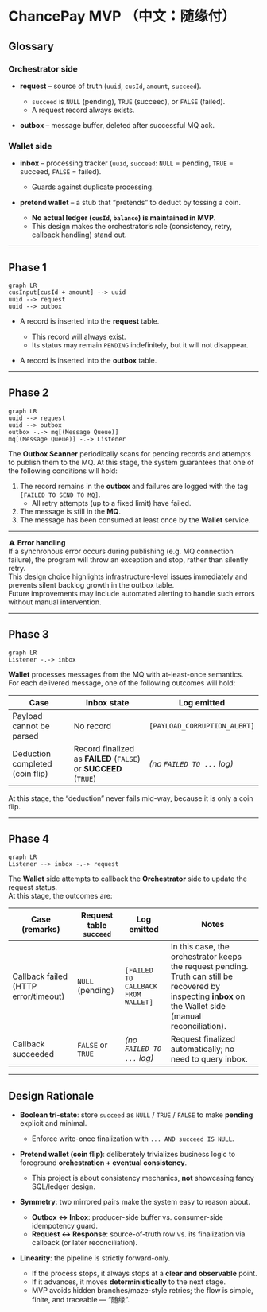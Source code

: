# ChancePay MVP （中文：随缘付）


## Glossary

### Orchestrator side
- **request** – source of truth (`uuid`, `cusId`, `amount`, `succeed`).  
  - `succeed` is `NULL` (pending), `TRUE` (succeed), or `FALSE` (failed).  
  - A request record always exists.  

- **outbox** – message buffer, deleted after successful MQ ack.  

### Wallet side
- **inbox** – processing tracker (`uuid`, `succeed`: `NULL` = pending, `TRUE` = succeed, `FALSE` = failed).  
  - Guards against duplicate processing.  

- **pretend wallet** – a stub that “pretends” to deduct by tossing a coin.  
  - **No actual ledger (`cusId`, `balance`) is maintained in MVP**.  
  - This design makes the orchestrator’s role (consistency, retry, callback handling) stand out.  

---

## Phase 1

```mermaid
graph LR
cusInput[cusId + amount] --> uuid
uuid --> request
uuid --> outbox
```

- A record is inserted into the **request** table.  
  - This record will always exist.  
  - Its status may remain `PENDING` indefinitely, but it will not disappear.  

- A record is inserted into the **outbox** table.  

---

## Phase 2 

```mermaid
graph LR
uuid --> request
uuid --> outbox
outbox -.-> mq[(Message Queue)]
mq[(Message Queue)] -.-> Listener
```

The **Outbox Scanner** periodically scans for pending records and attempts to publish them to the MQ. At this stage, the system guarantees that one of the following conditions will hold:  
1. The record remains in the **outbox** and failures are logged with the tag `[FAILED TO SEND TO MQ]`.  
   - All retry attempts (up to a fixed limit) have failed.  
2. The message is still in the **MQ**.  
3. The message has been consumed at least once by the **Wallet** service.  

---

⚠ **Error handling**  
If a synchronous error occurs during publishing (e.g. MQ connection failure), the program will throw an exception and stop, rather than silently retry.  
This design choice highlights infrastructure-level issues immediately and prevents silent backlog growth in the outbox table.  
Future improvements may include automated alerting to handle such errors without manual intervention.  

---

## Phase 3

```mermaid
graph LR
Listener -.-> inbox
```

**Wallet** processes messages from the MQ with at-least-once semantics.  
For each delivered message, one of the following outcomes will hold:

| Case | Inbox state | Log emitted |
|------|-------------|-------------|
| Payload cannot be parsed | No record | `[PAYLOAD_CORRUPTION_ALERT]` |
| Deduction completed (coin flip) | Record finalized as **FAILED** (`FALSE`) or **SUCCEED** (`TRUE`) | *(no `FAILED TO ...` log)* |

At this stage, the “deduction” never fails mid-way, because it is only a coin flip.  

---

## Phase 4

```mermaid
graph LR
Listener --> inbox -.-> request  
```

The **Wallet** side attempts to callback the **Orchestrator** side to update the request status.  
At this stage, the outcomes are:

| Case (remarks)                       | Request table `succeed` | Log emitted | Notes |
|--------------------------------------|--------------------------|-------------|-------|
| Callback failed (HTTP error/timeout) | `NULL` (pending)         | `[FAILED TO CALLBACK FROM WALLET]` | In this case, the orchestrator keeps the request pending. Truth can still be recovered by inspecting **inbox** on the Wallet side (manual reconciliation). |
| Callback succeeded                   | `FALSE` or `TRUE`        | *(no `FAILED TO ...` log)* | Request finalized automatically; no need to query inbox. |





---

## Design Rationale



- **Boolean tri-state**: store `succeed` as `NULL` / `TRUE` / `FALSE` to make **pending** explicit and minimal.  
  - Enforce write-once finalization with `... AND succeed IS NULL`.
 
- **Pretend wallet (coin flip)**: deliberately trivializes business logic to foreground **orchestration + eventual consistency**.  
  - This project is about consistency mechanics, **not** showcasing fancy SQL/ledger design.

- **Symmetry**: two mirrored pairs make the system easy to reason about.  
  - **Outbox ↔ Inbox**: producer-side buffer vs. consumer-side idempotency guard.  
  - **Request ↔ Response**: source-of-truth row vs. its finalization via callback (or later reconciliation).

- **Linearity**: the pipeline is strictly forward-only.  
  - If the process stops, it always stops at a **clear and observable** point.  
  - If it advances, it moves **deterministically** to the next stage.  
  - MVP avoids hidden branches/maze-style retries; the flow is simple, finite, and traceable — “随缘”.
